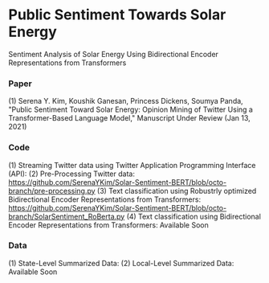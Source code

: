 # Public Sentiment Towards Solar Energy 

Sentiment Analysis of Solar Energy Using Bidirectional Encoder Representations from Transformers

### Paper

(1) Serena Y. Kim, Koushik Ganesan, Princess Dickens, Soumya Panda, "Public Sentiment Toward Solar Energy: Opinion Mining of Twitter Using a Transformer-Based Language Model," Manuscript Under Review (Jan 13, 2021)

### Code

(1) Streaming Twitter data using Twitter Application Programming Interface (API): 
(2) Pre-Processing Twitter data: https://github.com/SerenaYKim/Solar-Sentiment-BERT/blob/octo-branch/pre-processing.py
(3) Text classification using Robustrly optimized Bidirectional Encoder Representations from Transformers: https://github.com/SerenaYKim/Solar-Sentiment-BERT/blob/octo-branch/SolarSentiment_RoBerta.py
(4) Text classification using Bidirectional Encoder Representations from Transformers: Available Soon

### Data 
(1) State-Level Summarized Data: 
(2) Local-Level Summarized Data: Available Soon


